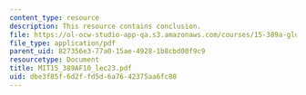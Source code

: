 ```yaml
---
content_type: resource
description: This resource contains conclusion.
file: https://ol-ocw-studio-app-qa.s3.amazonaws.com/courses/15-389a-global-entrepreneurship-lab-asia-pacific-fall-2010/dbe3f85f6d2ffd5d6a7642375aa6fc80_MIT15_389AF10_lec23.pdf
file_type: application/pdf
parent_uid: 827356e3-77a0-15ae-4928-1b8cbd00f9c9
resourcetype: Document
title: MIT15_389AF10_lec23.pdf
uid: dbe3f85f-6d2f-fd5d-6a76-42375aa6fc80
---
```

